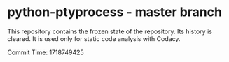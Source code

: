 # python-ptyprocess - master branch

This repository contains the frozen state of the repository.
Its history is cleared. It is used only for static code
analysis with Codacy.

Commit Time: 1718749425